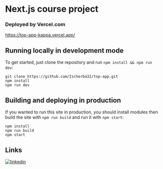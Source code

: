 # Next.js course project

### Deployed by Vercel.com

https://top-app-kappa.vercel.app/

## Running locally in development mode

To get started, just clone the repository and run `npm install && npm run dev`:

    git clone https://github.com/Ischerba32/top-app.git
    npm install
    npm run dev

## Building and deploying in production

If you wanted to run this site in production, you should install modules then build the site with `npm run build` and run it with `npm start`:

    npm install
    npm run build
    npm start

## Links
[![linkedin](https://img.shields.io/badge/linkedin-0A66C2?style=for-the-badge&logo=linkedin&logoColor=white)](https://www.linkedin.com/in/ischerba32)


